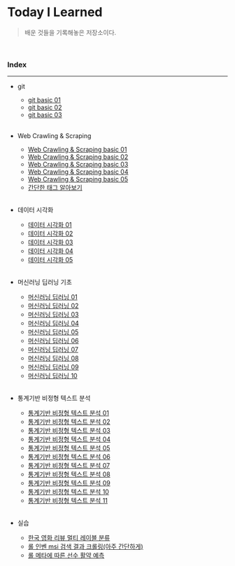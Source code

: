 # Today I Learned
>  배운 것들을 기록해놓은 저장소이다. 

<br/>

### Index
---
- git
    - [git basic 01](https://github.com/Cheolyong-Kim/TIL/blob/master/git%20%EA%B8%B0%EC%B4%88/git_basic01.md)
    - [git basic 02](https://github.com/Cheolyong-Kim/TIL/blob/master/git%20%EA%B8%B0%EC%B4%88/git_basic02.md)
    - [git basic 03](https://github.com/Cheolyong-Kim/TIL/blob/master/git%20%EA%B8%B0%EC%B4%88/git_basic03.md)  

    <br/>
    
- Web Crawling & Scraping
    - [Web Crawling & Scraping basic 01](https://github.com/Cheolyong-Kim/TIL/blob/master/%EC%9B%B9%20%ED%81%AC%EB%A1%A4%EB%A7%81%20%26%20%EC%8A%A4%ED%81%AC%EB%A0%88%EC%9D%B4%ED%95%91/web_crawling%26scraping_basic01.md)
    - [Web Crawling & Scraping basic 02](https://github.com/Cheolyong-Kim/TIL/blob/master/%EC%9B%B9%20%ED%81%AC%EB%A1%A4%EB%A7%81%20%26%20%EC%8A%A4%ED%81%AC%EB%A0%88%EC%9D%B4%ED%95%91/web_crawling%26scraping_basic02.md)
    - [Web Crawling & Scraping basic 03](https://github.com/Cheolyong-Kim/TIL/blob/master/%EC%9B%B9%20%ED%81%AC%EB%A1%A4%EB%A7%81%20%26%20%EC%8A%A4%ED%81%AC%EB%A0%88%EC%9D%B4%ED%95%91/web_crawling%26scraping_basic03.md)
    - [Web Crawling & Scraping basic 04](https://github.com/Cheolyong-Kim/TIL/blob/master/%EC%9B%B9%20%ED%81%AC%EB%A1%A4%EB%A7%81%20%26%20%EC%8A%A4%ED%81%AC%EB%A0%88%EC%9D%B4%ED%95%91/web_crawling%26scraping_basic04.md)
    - [Web Crawling & Scraping basic 05](https://github.com/Cheolyong-Kim/TIL/blob/master/%EC%9B%B9%20%ED%81%AC%EB%A1%A4%EB%A7%81%20%26%20%EC%8A%A4%ED%81%AC%EB%A0%88%EC%9D%B4%ED%95%91/web_crawling%26scraping_basic05.md)
    - [간단한 태그 알아보기](https://github.com/Cheolyong-Kim/TIL/blob/master/%EC%9B%B9%20%ED%81%AC%EB%A1%A4%EB%A7%81%20%26%20%EC%8A%A4%ED%81%AC%EB%A0%88%EC%9D%B4%ED%95%91/%EA%B0%84%EB%8B%A8%ED%95%9C%20html%20%ED%83%9C%EA%B7%B8/%EA%B0%84%EB%8B%A8%ED%95%9C%20html%20%ED%83%9C%EA%B7%B8.md)
    
    <br/>
    
- 데이터 시각화
    - [데이터 시각화 01](https://github.com/Cheolyong-Kim/TIL/blob/master/%EB%8D%B0%EC%9D%B4%ED%84%B0%20%EC%8B%9C%EA%B0%81%ED%99%94/%EB%8D%B0%EC%9D%B4%ED%84%B0%20%EC%8B%9C%EA%B0%81%ED%99%94%2001.md)
    - [데이터 시각화 02](https://github.com/Cheolyong-Kim/TIL/blob/master/%EB%8D%B0%EC%9D%B4%ED%84%B0%20%EC%8B%9C%EA%B0%81%ED%99%94/%EB%8D%B0%EC%9D%B4%ED%84%B0%20%EC%8B%9C%EA%B0%81%ED%99%94%2002.md)
    - [데이터 시각화 03](https://github.com/Cheolyong-Kim/TIL/blob/master/%EB%8D%B0%EC%9D%B4%ED%84%B0%20%EC%8B%9C%EA%B0%81%ED%99%94/%EB%8D%B0%EC%9D%B4%ED%84%B0%20%EC%8B%9C%EA%B0%81%ED%99%94%2003.md)
    - [데이터 시각화 04](https://github.com/Cheolyong-Kim/TIL/blob/master/%EB%8D%B0%EC%9D%B4%ED%84%B0%20%EC%8B%9C%EA%B0%81%ED%99%94/%EB%8D%B0%EC%9D%B4%ED%84%B0%20%EC%8B%9C%EA%B0%81%ED%99%94%2004.md)
    - [데이터 시각화 05](https://github.com/Cheolyong-Kim/TIL/blob/master/%EB%8D%B0%EC%9D%B4%ED%84%B0%20%EC%8B%9C%EA%B0%81%ED%99%94/%EB%8D%B0%EC%9D%B4%ED%84%B0%20%EC%8B%9C%EA%B0%81%ED%99%94%2005.md)
    
    <br/>
    
- 머신러닝 딥러닝 기초

    - [머신러닝 딥러닝 01](https://github.com/Cheolyong-Kim/TIL/blob/master/%EB%A8%B8%EC%8B%A0%EB%9F%AC%EB%8B%9D%20%EB%94%A5%EB%9F%AC%EB%8B%9D%20%EA%B8%B0%EC%B4%88/%EB%A8%B8%EC%8B%A0%EB%9F%AC%EB%8B%9D%20%EB%94%A5%EB%9F%AC%EB%8B%9D%20%EA%B8%B0%EC%B4%88%2001.md)
    - [머신러닝 딥러닝 02](https://github.com/Cheolyong-Kim/TIL/blob/master/%EB%A8%B8%EC%8B%A0%EB%9F%AC%EB%8B%9D%20%EB%94%A5%EB%9F%AC%EB%8B%9D%20%EA%B8%B0%EC%B4%88/%EB%A8%B8%EC%8B%A0%EB%9F%AC%EB%8B%9D%20%EB%94%A5%EB%9F%AC%EB%8B%9D%20%EA%B8%B0%EC%B4%88%2002.md)
    - [머신러닝 딥러닝 03](https://github.com/Cheolyong-Kim/TIL/blob/master/%EB%A8%B8%EC%8B%A0%EB%9F%AC%EB%8B%9D%20%EB%94%A5%EB%9F%AC%EB%8B%9D%20%EA%B8%B0%EC%B4%88/%EB%A8%B8%EC%8B%A0%EB%9F%AC%EB%8B%9D%20%EB%94%A5%EB%9F%AC%EB%8B%9D%20%EA%B8%B0%EC%B4%88%2003.md)
    - [머신러닝 딥러닝 04](https://github.com/Cheolyong-Kim/TIL/blob/master/%EB%A8%B8%EC%8B%A0%EB%9F%AC%EB%8B%9D%20%EB%94%A5%EB%9F%AC%EB%8B%9D%20%EA%B8%B0%EC%B4%88/%EB%A8%B8%EC%8B%A0%EB%9F%AC%EB%8B%9D%20%EB%94%A5%EB%9F%AC%EB%8B%9D%20%EA%B8%B0%EC%B4%88%2004.md)
    - [머신러닝 딥러닝 05](https://github.com/Cheolyong-Kim/TIL/blob/master/%EB%A8%B8%EC%8B%A0%EB%9F%AC%EB%8B%9D%20%EB%94%A5%EB%9F%AC%EB%8B%9D%20%EA%B8%B0%EC%B4%88/%EB%A8%B8%EC%8B%A0%EB%9F%AC%EB%8B%9D%20%EB%94%A5%EB%9F%AC%EB%8B%9D%20%EA%B8%B0%EC%B4%88%2005.md)
    - [머신러닝 딥러닝 06](https://github.com/Cheolyong-Kim/TIL/blob/master/%EB%A8%B8%EC%8B%A0%EB%9F%AC%EB%8B%9D%20%EB%94%A5%EB%9F%AC%EB%8B%9D%20%EA%B8%B0%EC%B4%88/%EB%A8%B8%EC%8B%A0%EB%9F%AC%EB%8B%9D%20%EB%94%A5%EB%9F%AC%EB%8B%9D%20%EA%B8%B0%EC%B4%88%2006.md)
    - [머신러닝 딥러닝 07](https://github.com/Cheolyong-Kim/TIL/blob/master/%EB%A8%B8%EC%8B%A0%EB%9F%AC%EB%8B%9D%20%EB%94%A5%EB%9F%AC%EB%8B%9D%20%EA%B8%B0%EC%B4%88/%EB%A8%B8%EC%8B%A0%EB%9F%AC%EB%8B%9D%20%EB%94%A5%EB%9F%AC%EB%8B%9D%20%EA%B8%B0%EC%B4%88%2007.md)
    - [머신러닝 딥러닝 08](https://github.com/Cheolyong-Kim/TIL/blob/master/%EB%A8%B8%EC%8B%A0%EB%9F%AC%EB%8B%9D%20%EB%94%A5%EB%9F%AC%EB%8B%9D%20%EA%B8%B0%EC%B4%88/%EB%A8%B8%EC%8B%A0%EB%9F%AC%EB%8B%9D%20%EB%94%A5%EB%9F%AC%EB%8B%9D%20%EA%B8%B0%EC%B4%88%2008.md)
    - [머신러닝 딥러닝 09](https://github.com/Cheolyong-Kim/TIL/blob/master/%EB%A8%B8%EC%8B%A0%EB%9F%AC%EB%8B%9D%20%EB%94%A5%EB%9F%AC%EB%8B%9D%20%EA%B8%B0%EC%B4%88/%EB%A8%B8%EC%8B%A0%EB%9F%AC%EB%8B%9D%20%EB%94%A5%EB%9F%AC%EB%8B%9D%20%EA%B8%B0%EC%B4%88%2009.md)
    - [머신러닝 딥러닝 10](https://github.com/Cheolyong-Kim/TIL/blob/master/%EB%A8%B8%EC%8B%A0%EB%9F%AC%EB%8B%9D%20%EB%94%A5%EB%9F%AC%EB%8B%9D%20%EA%B8%B0%EC%B4%88/%EB%A8%B8%EC%8B%A0%EB%9F%AC%EB%8B%9D%20%EB%94%A5%EB%9F%AC%EB%8B%9D%20%EA%B8%B0%EC%B4%88%2010.md)
    
    <br/>
    
- 통계기반 비정형 텍스트 분석

    - [통계기반 비정형 텍스트 분석 01](https://github.com/Cheolyong-Kim/TIL/blob/master/%ED%86%B5%EA%B3%84%EA%B8%B0%EB%B0%98%20%EB%B9%84%EC%A0%95%ED%98%95%20%ED%85%8D%EC%8A%A4%ED%8A%B8%20%EB%B6%84%EC%84%9D/%ED%86%B5%EA%B3%84%EA%B8%B0%EB%B0%98%20%EB%B9%84%EC%A0%95%ED%98%95%20%ED%85%8D%EC%8A%A4%ED%8A%B8%20%EB%B6%84%EC%84%9D%2001.md)
    - [통계기반 비정형 텍스트 분석 02](https://github.com/Cheolyong-Kim/TIL/blob/master/%ED%86%B5%EA%B3%84%EA%B8%B0%EB%B0%98%20%EB%B9%84%EC%A0%95%ED%98%95%20%ED%85%8D%EC%8A%A4%ED%8A%B8%20%EB%B6%84%EC%84%9D/%ED%86%B5%EA%B3%84%EA%B8%B0%EB%B0%98%20%EB%B9%84%EC%A0%95%ED%98%95%20%ED%85%8D%EC%8A%A4%ED%8A%B8%20%EB%B6%84%EC%84%9D%2002.md)
    - [통계기반 비정형 텍스트 분석 03](https://github.com/Cheolyong-Kim/TIL/blob/master/%ED%86%B5%EA%B3%84%EA%B8%B0%EB%B0%98%20%EB%B9%84%EC%A0%95%ED%98%95%20%ED%85%8D%EC%8A%A4%ED%8A%B8%20%EB%B6%84%EC%84%9D/%ED%86%B5%EA%B3%84%EA%B8%B0%EB%B0%98%20%EB%B9%84%EC%A0%95%ED%98%95%20%ED%85%8D%EC%8A%A4%ED%8A%B8%20%EB%B6%84%EC%84%9D%2003.md)
    - [통계기반 비정형 텍스트 분석 04](https://github.com/Cheolyong-Kim/TIL/blob/master/%ED%86%B5%EA%B3%84%EA%B8%B0%EB%B0%98%20%EB%B9%84%EC%A0%95%ED%98%95%20%ED%85%8D%EC%8A%A4%ED%8A%B8%20%EB%B6%84%EC%84%9D/%ED%86%B5%EA%B3%84%EA%B8%B0%EB%B0%98%20%EB%B9%84%EC%A0%95%ED%98%95%20%ED%85%8D%EC%8A%A4%ED%8A%B8%20%EB%B6%84%EC%84%9D%2004.md)
    - [통계기반 비정형 텍스트 분석 05](https://github.com/Cheolyong-Kim/TIL/blob/master/%ED%86%B5%EA%B3%84%EA%B8%B0%EB%B0%98%20%EB%B9%84%EC%A0%95%ED%98%95%20%ED%85%8D%EC%8A%A4%ED%8A%B8%20%EB%B6%84%EC%84%9D/%ED%86%B5%EA%B3%84%EA%B8%B0%EB%B0%98%20%EB%B9%84%EC%A0%95%ED%98%95%20%ED%85%8D%EC%8A%A4%ED%8A%B8%20%EB%B6%84%EC%84%9D%2005.md)
    - [통계기반 비정형 텍스트 분석 06](https://github.com/Cheolyong-Kim/TIL/blob/master/%ED%86%B5%EA%B3%84%EA%B8%B0%EB%B0%98%20%EB%B9%84%EC%A0%95%ED%98%95%20%ED%85%8D%EC%8A%A4%ED%8A%B8%20%EB%B6%84%EC%84%9D/%ED%86%B5%EA%B3%84%EA%B8%B0%EB%B0%98%20%EB%B9%84%EC%A0%95%ED%98%95%20%ED%85%8D%EC%8A%A4%ED%8A%B8%20%EB%B6%84%EC%84%9D%2006.md)
    - [통계기반 비정형 텍스트 분석 07](https://github.com/Cheolyong-Kim/TIL/blob/master/%ED%86%B5%EA%B3%84%EA%B8%B0%EB%B0%98%20%EB%B9%84%EC%A0%95%ED%98%95%20%ED%85%8D%EC%8A%A4%ED%8A%B8%20%EB%B6%84%EC%84%9D/%ED%86%B5%EA%B3%84%EA%B8%B0%EB%B0%98%20%EB%B9%84%EC%A0%95%ED%98%95%20%ED%85%8D%EC%8A%A4%ED%8A%B8%20%EB%B6%84%EC%84%9D%2007.md)
    - [통계기반 비정형 텍스트 분석 08](https://github.com/Cheolyong-Kim/TIL/blob/master/%ED%86%B5%EA%B3%84%EA%B8%B0%EB%B0%98%20%EB%B9%84%EC%A0%95%ED%98%95%20%ED%85%8D%EC%8A%A4%ED%8A%B8%20%EB%B6%84%EC%84%9D/%ED%86%B5%EA%B3%84%EA%B8%B0%EB%B0%98%20%EB%B9%84%EC%A0%95%ED%98%95%20%ED%85%8D%EC%8A%A4%ED%8A%B8%20%EB%B6%84%EC%84%9D%2008.md)
    - [통계기반 비정형 텍스트 분석 09](https://github.com/Cheolyong-Kim/TIL/blob/master/%ED%86%B5%EA%B3%84%EA%B8%B0%EB%B0%98%20%EB%B9%84%EC%A0%95%ED%98%95%20%ED%85%8D%EC%8A%A4%ED%8A%B8%20%EB%B6%84%EC%84%9D/%ED%86%B5%EA%B3%84%EA%B8%B0%EB%B0%98%20%EB%B9%84%EC%A0%95%ED%98%95%20%ED%85%8D%EC%8A%A4%ED%8A%B8%20%EB%B6%84%EC%84%9D%2009.md)
    - [통계기반 비정형 텍스트 분석 10](https://github.com/Cheolyong-Kim/TIL/blob/master/%ED%86%B5%EA%B3%84%EA%B8%B0%EB%B0%98%20%EB%B9%84%EC%A0%95%ED%98%95%20%ED%85%8D%EC%8A%A4%ED%8A%B8%20%EB%B6%84%EC%84%9D/%ED%86%B5%EA%B3%84%EA%B8%B0%EB%B0%98%20%EB%B9%84%EC%A0%95%ED%98%95%20%ED%85%8D%EC%8A%A4%ED%8A%B8%20%EB%B6%84%EC%84%9D%2010.md)
    - [통계기반 비정형 텍스트 분석 11](https://github.com/Cheolyong-Kim/TIL/blob/master/%ED%86%B5%EA%B3%84%EA%B8%B0%EB%B0%98%20%EB%B9%84%EC%A0%95%ED%98%95%20%ED%85%8D%EC%8A%A4%ED%8A%B8%20%EB%B6%84%EC%84%9D/%ED%86%B5%EA%B3%84%EA%B8%B0%EB%B0%98%20%EB%B9%84%EC%A0%95%ED%98%95%20%ED%85%8D%EC%8A%A4%ED%8A%B8%20%EB%B6%84%EC%84%9D%2011.md)
    
    <br/>
    
- 실습

    - [한국 영화 리뷰 멀티 레이블 분류](https://github.com/Cheolyong-Kim/TIL/blob/master/%EC%8B%A4%EC%8A%B5/%ED%95%9C%EA%B5%AD%20%EC%98%81%ED%99%94%20%EB%A6%AC%EB%B7%B0%20%EB%A9%80%ED%8B%B0%20%EB%A0%88%EC%9D%B4%EB%B8%94%20%EB%B6%84%EB%A5%98/%ED%95%9C%EA%B5%AD%20%EC%98%81%ED%99%94%20%EB%A6%AC%EB%B7%B0%20%EB%A9%80%ED%8B%B0%20%EB%A0%88%EC%9D%B4%EB%B8%94%20%EB%B6%84%EB%A5%98%2001.md)
    - [롤 인벤 msi 검색 결과 크롤링(아주 간단하게)](https://github.com/Cheolyong-Kim/TIL/blob/master/%EC%8B%A4%EC%8A%B5/%EB%A1%A4%20%EC%9D%B8%EB%B2%A4%20msi%20%EA%B2%80%EC%83%89%20%EA%B2%B0%EA%B3%BC%20%ED%81%AC%EB%A1%A4%EB%A7%81(%EC%95%84%EC%A3%BC%20%EA%B0%84%EB%8B%A8%ED%95%98%EA%B2%8C)/%EB%A1%A4%20%EC%9D%B8%EB%B2%A4%20msi%20%EA%B2%80%EC%83%89%20%EA%B2%B0%EA%B3%BC%20%ED%81%AC%EB%A1%A4%EB%A7%81(%EC%95%84%EC%A3%BC%20%EA%B0%84%EB%8B%A8%ED%95%98%EA%B2%8C).md)
    - [롤 메타에 따른 선수 활약 예측](https://github.com/Cheolyong-Kim/TIL/blob/master/%EC%8B%A4%EC%8A%B5/%EB%A1%A4%20%EB%A9%94%ED%83%80%EC%97%90%20%EB%94%B0%EB%A5%B8%20%EC%84%A0%EC%88%98%20%ED%99%9C%EC%95%BD%20%EC%98%88%EC%B8%A1/%EB%A1%A4%20%EB%A9%94%ED%83%80%EC%97%90%20%EB%94%B0%EB%A5%B8%20%EC%84%A0%EC%88%98%20%ED%99%9C%EC%95%BD%20%EC%98%88%EC%B8%A1%2001.md)
